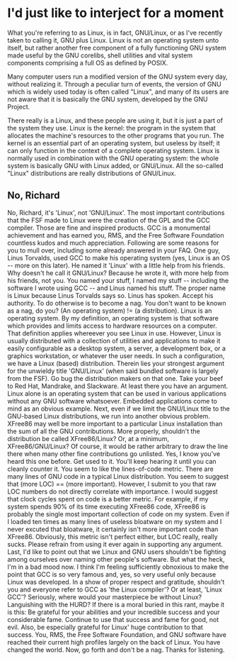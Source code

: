 # I'd just like to interject for a moment
What you're referring to as Linux,
is in fact, GNU/Linux, or as I've recently taken to calling it, GNU plus Linux.
Linux is not an operating system unto itself, but rather another free component
of a fully functioning GNU system made useful by the GNU corelibs, shell
utilities and vital system components comprising a full OS as defined by POSIX.

Many computer users run a modified version of the GNU system every day,
without realizing it.  Through a peculiar turn of events, the version of GNU
which is widely used today is often called "Linux", and many of its users are
not aware that it is basically the GNU system, developed by the GNU Project.

There really is a Linux, and these people are using it, but it is just a
part of the system they use.  Linux is the kernel: the program in the system
that allocates the machine's resources to the other programs that you run.
The kernel is an essential part of an operating system, but useless by itself;
it can only function in the context of a complete operating system.  Linux is
normally used in combination with the GNU operating system: the whole system
is basically GNU with Linux added, or GNU/Linux.  All the so-called "Linux"
distributions are really distributions of GNU/Linux.

## No, Richard
No, Richard, it's 'Linux', not 'GNU/Linux'. The most important contributions that the FSF made to Linux were the creation of the GPL and the GCC compiler. Those are fine and inspired products. GCC is a monumental achievement and has earned you, RMS, and the Free Software Foundation countless kudos and much appreciation.
Following are some reasons for you to mull over, including some already answered in your FAQ.
One guy, Linus Torvalds, used GCC to make his operating system (yes, Linux is an OS -- more on this later). He named it 'Linux' with a little help from his friends. Why doesn't he call it GNU/Linux? Because he wrote it, with more help from his friends, not you. You named your stuff, I named my stuff -- including the software I wrote using GCC -- and Linus named his stuff. The proper name is Linux because Linus Torvalds says so. Linus has spoken. Accept his authority. To do otherwise is to become a nag. You don't want to be known as a nag, do you?
(An operating system) != (a distribution). Linux is an operating system. By my definition, an operating system is that software which provides and limits access to hardware resources on a computer. That definition applies whereever you see Linux in use. However, Linux is usually distributed with a collection of utilities and applications to make it easily configurable as a desktop system, a server, a development box, or a graphics workstation, or whatever the user needs. In such a configuration, we have a Linux (based) distribution. Therein lies your strongest argument for the unwieldy title 'GNU/Linux' (when said bundled software is largely from the FSF). Go bug the distribution makers on that one. Take your beef to Red Hat, Mandrake, and Slackware. At least there you have an argument. Linux alone is an operating system that can be used in various applications without any GNU software whatsoever. Embedded applications come to mind as an obvious example.
Next, even if we limit the GNU/Linux title to the GNU-based Linux distributions, we run into another obvious problem. XFree86 may well be more important to a particular Linux installation than the sum of all the GNU contributions. More properly, shouldn't the distribution be called XFree86/Linux? Or, at a minimum, XFree86/GNU/Linux? Of course, it would be rather arbitrary to draw the line there when many other fine contributions go unlisted. Yes, I know you've heard this one before. Get used to it. You'll keep hearing it until you can cleanly counter it.
You seem to like the lines-of-code metric. There are many lines of GNU code in a typical Linux distribution. You seem to suggest that (more LOC) == (more important). However, I submit to you that raw LOC numbers do not directly correlate with importance. I would suggest that clock cycles spent on code is a better metric. For example, if my system spends 90% of its time executing XFree86 code, XFree86 is probably the single most important collection of code on my system. Even if I loaded ten times as many lines of useless bloatware on my system and I never excuted that bloatware, it certainly isn't more important code than XFree86. Obviously, this metric isn't perfect either, but LOC really, really sucks. Please refrain from using it ever again in supporting any argument.
Last, I'd like to point out that we Linux and GNU users shouldn't be fighting among ourselves over naming other people's software. But what the heck, I'm in a bad mood now. I think I'm feeling sufficiently obnoxious to make the point that GCC is so very famous and, yes, so very useful only because Linux was developed. In a show of proper respect and gratitude, shouldn't you and everyone refer to GCC as 'the Linux compiler'? Or at least, 'Linux GCC'? Seriously, where would your masterpiece be without Linux? Languishing with the HURD?
If there is a moral buried in this rant, maybe it is this:
Be grateful for your abilities and your incredible success and your considerable fame. Continue to use that success and fame for good, not evil. Also, be especially grateful for Linux' huge contribution to that success. You, RMS, the Free Software Foundation, and GNU software have reached their current high profiles largely on the back of Linux. You have changed the world. Now, go forth and don't be a nag.
Thanks for listening.
